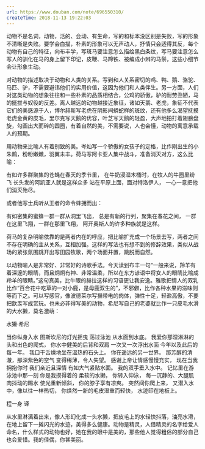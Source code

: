 ```yaml
---
url: https://www.douban.com/note/696550310/
createTime: 2018-11-13 19:22:03
---
```


动物不是名词，动物，活的、会动、有生命，写的和标本没区别是失败，写的形象不清晰是失败。要学会白描，朴素的形象可以无声动人，抒情只会适得其反，每个动物有自己的特征，向布丰学，写斑马要注意怎么描绘黑白条纹，写马要注意怎么写人的驯化在马的身上留下印记，皮鞭、马蹄铁、被编成小辫的马鬃，这些小细节会让形象生动。

对动物的描述取决于动物和人类的关系。写到和人关系密切的鸡、鸭、鹅、骆驼、马匹、驴，不需要避讳他们的实用价值，这因为他们和人类伴生。另一方面，人们对这类动物的想象往往和一些朴素的品质相结合，公鸡的骄傲，驴的耐劳丑陋，马的挺拔与奴役的反差。离人越远的动物越接近象征，诸如天鹅、老虎，象征不代表它们的美感源于人，博尔赫斯写老虎在阴影间蟒蛇样的斑纹，还有他多么渴望抚摸老虎金黄的皮毛，里尔克写天鹅的优容，叶芝写天鹅的轻盈，大声地拍打着翅膀盘旋，勾画出大而碎的圆圈，有着自然的美，不需要说，人也会懂，动物的寓意承载人的预期。

用动物来比喻人有着别致的美。岑灿写一个骄傲的女孩子的定格，比作刚出生的小朱鹮，粉粉嫩嫩，羽翼未丰。荷马写阿卡亚人集中战斗，准备消灭对方，这么比喻：

有如许多群聚集的苍蝇在春天的季节里，
在牛奶浸湿木桶时，在牧人的牛圈里纷飞
长头发的阿凯亚人就是这样众多
站在平原上面，面对特洛伊人，
一心一意把他们消灭殆尽。

或者他写士兵听从王者的命令蜂拥而出：

有如密集的蜜蜂一群一群从洞里飞出，
总是有新的行列，聚集在春花之间，
一群在这里飞翔，一群在那里飞翔，
阿开奥斯人的许多种族就是这样。

荷马的复杂明喻依靠的是两者内在的呼应，把比喻扩充成一个场景去写，两者之间不存在明确的主从关系，互相加强。这样的写法也有想不到的修辞效果，类似从战场的紧张氛围跳开出写田园牧歌，两个场面并置，跳脱而自然。

以动物喻人是非常好、非常好的诗歌手法。今天读到布丰一句“一般来说，羚羊有着深邃的眼睛，而且炯炯有神、非常温柔，所以在东方谚语中将女人的眼睛比喻成羚羊的眼睛。”这句真美，比牛眼的赫拉这样的习语更让我安逸。雅歌把情人的双乳比作“百合花中吃草的一对小鹿，是母鹿双生的”，不邪僻，比作各种水果的滋味则等而下之。可以写感官，像波德莱尔写猫带电的肉体，弹性十足，轻盈高傲，不要把歆羡写成赏玩。也未必非得写美的动物，希尼写自己的老婆就比作一只皮毛水滑的大水獭，莫名激萌：

水獭·希尼

当你纵身入水
图斯坎尼的灯光摇曳
荡过泳池
从水面到水底。
我爱你那湿淋淋的头和出色的爬式，
你水中健美的后背和双肩
一次又一次浮出水面
今年以及此后的每一年。
我口干舌燥地坐在温热的石头上。
你在遥远的另一世界。
那芳醇的清澈，那深紫色的空气
变得稀薄，令人失望。
感谢上帝让情感慢慢充实，
现在当我拥抱你时
我们亲近且深情
有如大气紧贴水面。
我的双手垂入水中。
记忆里在游泳池中那一刻
你是我摸得着的
柔软的水獭，
你转入仰泳，
每一沉静的、大腿肌肉抖动的踢水
使光重新倾斜，
你的脖子享有凉爽。
突然间你爬上来，
又潜入水中，像以往一样热切，
你焕然一新的毛皮湿重而轻快，
水迹印在地板上。

程一身 译

从水里淋漓着出来，像人形幻化成一头水獭，把皮毛上的水轻快抖落，油亮水滑，在地上留下一摊闪光的水迹，美得多么健康。动物是精灵，人借精灵的名字给爱人命名，什么样式的动物也好，她在我的眼中是美的，那些他人觉得粗俗的部分自己也会爱惜。我的佳偶，你甚美丽。